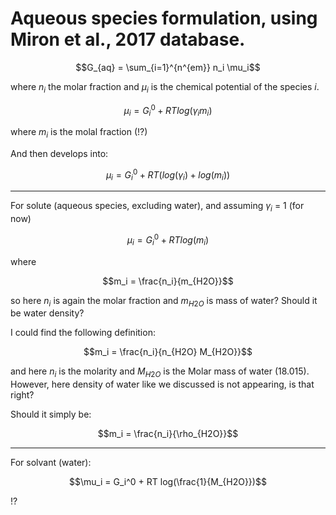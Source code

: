 # Aqueous species formulation, using Miron et al., 2017 database.


```math
G_{aq} = \sum_{i=1}^{n^{em}} n_i \mu_i
```

where $n_i$ the molar fraction and $\mu_i$ is the chemical potential of the species $i$.

```math
\mu_i  = G_i^0 + RT log(\gamma_i m_i)
```

where $m_i$ is the molal fraction (!?)

And then develops into:

```math
\mu_i  = G_i^0 + RT( log(\gamma_i) + log(m_i))
```

---

For solute (aqueous species, excluding water), and assuming $\gamma_i$ = 1 (for now)

```math
\mu_i  = G_i^0 + RT log(m_i)
```

where 

```math
m_i  = \frac{n_i}{m_{H2O}}
```

so here $n_i$ is again the molar fraction and $m_{H2O}$ is mass of water? Should it be water density?

I could find the following definition:

```math
m_i  = \frac{n_i}{n_{H2O} M_{H2O}}
```
and here $n_i$ is the molarity and $M_{H2O}$ is the Molar mass of water (18.015). However, here density of water like we discussed is not appearing, is that right?

Should it simply be:

```math
m_i  = \frac{n_i}{\rho_{H2O}}
```

---

For solvant (water):

```math
\mu_i  = G_i^0 + RT log(\frac{1}{M_{H2O}})
```

!?
